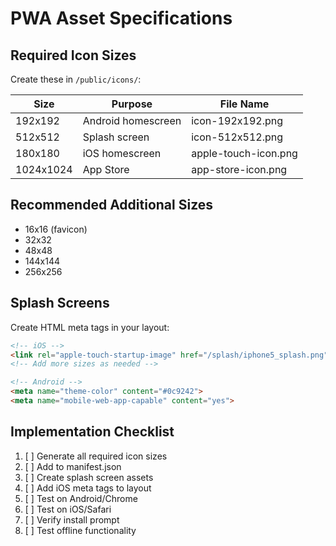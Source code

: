 # PWA Asset Specifications

## Required Icon Sizes
Create these in `/public/icons/`:

| Size | Purpose | File Name |
|------|---------|-----------|
| 192x192 | Android homescreen | icon-192x192.png |
| 512x512 | Splash screen | icon-512x512.png | 
| 180x180 | iOS homescreen | apple-touch-icon.png |
| 1024x1024 | App Store | app-store-icon.png |

## Recommended Additional Sizes
- 16x16 (favicon)
- 32x32 
- 48x48
- 144x144
- 256x256

## Splash Screens
Create HTML meta tags in your layout:

```html
<!-- iOS -->
<link rel="apple-touch-startup-image" href="/splash/iphone5_splash.png" media="(device-width: 320px) and (device-height: 568px) and (-webkit-device-pixel-ratio: 2)">
<!-- Add more sizes as needed -->

<!-- Android -->
<meta name="theme-color" content="#0c9242">
<meta name="mobile-web-app-capable" content="yes">
```

## Implementation Checklist
1. [ ] Generate all required icon sizes
2. [ ] Add to manifest.json
3. [ ] Create splash screen assets
4. [ ] Add iOS meta tags to layout
5. [ ] Test on Android/Chrome
6. [ ] Test on iOS/Safari
7. [ ] Verify install prompt
8. [ ] Test offline functionality